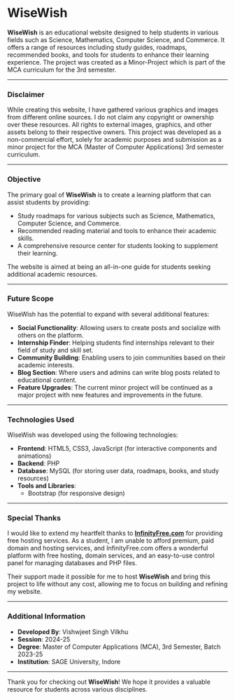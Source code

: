 # WiseWish

**WiseWish** is an educational website designed to help students in various fields such as Science, Mathematics, Computer Science, and Commerce. It offers a range of resources including study guides, roadmaps, recommended books, and tools for students to enhance their learning experience. The project was created as a Minor-Project which is part of the MCA curriculum for the 3rd semester.

---

### Disclaimer

While creating this website, I have gathered various graphics and images from different online sources. I do not claim any copyright or ownership over these resources. All rights to external images, graphics, and other assets belong to their respective owners. This project was developed as a non-commercial effort, solely for academic purposes and submission as a minor project for the MCA (Master of Computer Applications) 3rd semester curriculum.

---

### Objective

The primary goal of **WiseWish** is to create a learning platform that can assist students by providing:
- Study roadmaps for various subjects such as Science, Mathematics, Computer Science, and Commerce.
- Recommended reading material and tools to enhance their academic skills.
- A comprehensive resource center for students looking to supplement their learning.

The website is aimed at being an all-in-one guide for students seeking additional academic resources.

---

### Future Scope

WiseWish has the potential to expand with several additional features:
- **Social Functionality**: Allowing users to create posts and socialize with others on the platform.
- **Internship Finder**: Helping students find internships relevant to their field of study and skill set.
- **Community Building**: Enabling users to join communities based on their academic interests.
- **Blog Section**: Where users and admins can write blog posts related to educational content.
- **Feature Upgrades**: The current minor project will be continued as a major project with new features and improvements in the future.

---

### Technologies Used

WiseWish was developed using the following technologies:
- **Frontend**: HTML5, CSS3, JavaScript (for interactive components and animations)
- **Backend**: PHP
- **Database**: MySQL (for storing user data, roadmaps, books, and study resources)
- **Tools and Libraries**:
  - Bootstrap (for responsive design)
  
---

### Special Thanks

I would like to extend my heartfelt thanks to **[InfinityFree.com](https://infinityfree.com)** for providing free hosting services. As a student, I am unable to afford premium, paid domain and hosting services, and InfinityFree.com offers a wonderful platform with free hosting, domain services, and an easy-to-use control panel for managing databases and PHP files.

Their support made it possible for me to host **WiseWish** and bring this project to life without any cost, allowing me to focus on building and refining my website.

---

### Additional Information

- **Developed By**: Vishwjeet Singh Vilkhu
- **Session**: 2024-25
- **Degree**: Master of Computer Applications (MCA), 3rd Semester, Batch 2023-25
- **Institution**: SAGE University, Indore

---

Thank you for checking out **WiseWish**! We hope it provides a valuable resource for students across various disciplines.
